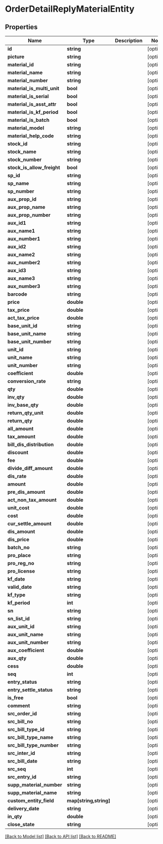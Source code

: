 # OrderDetailReplyMaterialEntity

## Properties
Name | Type | Description | Notes
------------ | ------------- | ------------- | -------------
**id** | **string** |  | [optional] 
**picture** | **string** |  | [optional] 
**material_id** | **string** |  | [optional] 
**material_name** | **string** |  | [optional] 
**material_number** | **string** |  | [optional] 
**material_is_multi_unit** | **bool** |  | [optional] 
**material_is_serial** | **bool** |  | [optional] 
**material_is_asst_attr** | **bool** |  | [optional] 
**material_is_kf_period** | **bool** |  | [optional] 
**material_is_batch** | **bool** |  | [optional] 
**material_model** | **string** |  | [optional] 
**material_help_code** | **string** |  | [optional] 
**stock_id** | **string** |  | [optional] 
**stock_name** | **string** |  | [optional] 
**stock_number** | **string** |  | [optional] 
**stock_is_allow_freight** | **bool** |  | [optional] 
**sp_id** | **string** |  | [optional] 
**sp_name** | **string** |  | [optional] 
**sp_number** | **string** |  | [optional] 
**aux_prop_id** | **string** |  | [optional] 
**aux_prop_name** | **string** |  | [optional] 
**aux_prop_number** | **string** |  | [optional] 
**aux_id1** | **string** |  | [optional] 
**aux_name1** | **string** |  | [optional] 
**aux_number1** | **string** |  | [optional] 
**aux_id2** | **string** |  | [optional] 
**aux_name2** | **string** |  | [optional] 
**aux_number2** | **string** |  | [optional] 
**aux_id3** | **string** |  | [optional] 
**aux_name3** | **string** |  | [optional] 
**aux_number3** | **string** |  | [optional] 
**barcode** | **string** |  | [optional] 
**price** | **double** |  | [optional] 
**tax_price** | **double** |  | [optional] 
**act_tax_price** | **double** |  | [optional] 
**base_unit_id** | **string** |  | [optional] 
**base_unit_name** | **string** |  | [optional] 
**base_unit_number** | **string** |  | [optional] 
**unit_id** | **string** |  | [optional] 
**unit_name** | **string** |  | [optional] 
**unit_number** | **string** |  | [optional] 
**coefficient** | **double** |  | [optional] 
**conversion_rate** | **string** |  | [optional] 
**qty** | **double** |  | [optional] 
**inv_qty** | **double** |  | [optional] 
**inv_base_qty** | **double** |  | [optional] 
**return_qty_unit** | **double** |  | [optional] 
**return_qty** | **double** |  | [optional] 
**all_amount** | **double** |  | [optional] 
**tax_amount** | **double** |  | [optional] 
**bill_dis_distribution** | **double** |  | [optional] 
**discount** | **double** |  | [optional] 
**fee** | **double** |  | [optional] 
**divide_diff_amount** | **double** |  | [optional] 
**dis_rate** | **double** |  | [optional] 
**amount** | **double** |  | [optional] 
**pre_dis_amount** | **double** |  | [optional] 
**act_non_tax_amount** | **double** |  | [optional] 
**unit_cost** | **double** |  | [optional] 
**cost** | **double** |  | [optional] 
**cur_settle_amount** | **double** |  | [optional] 
**dis_amount** | **double** |  | [optional] 
**dis_price** | **double** |  | [optional] 
**batch_no** | **string** |  | [optional] 
**pro_place** | **string** |  | [optional] 
**pro_reg_no** | **string** |  | [optional] 
**pro_license** | **string** |  | [optional] 
**kf_date** | **string** |  | [optional] 
**valid_date** | **string** |  | [optional] 
**kf_type** | **string** |  | [optional] 
**kf_period** | **int** |  | [optional] 
**sn** | **string** |  | [optional] 
**sn_list_id** | **string** |  | [optional] 
**aux_unit_id** | **string** |  | [optional] 
**aux_unit_name** | **string** |  | [optional] 
**aux_unit_number** | **string** |  | [optional] 
**aux_coefficient** | **double** |  | [optional] 
**aux_qty** | **double** |  | [optional] 
**cess** | **double** |  | [optional] 
**seq** | **int** |  | [optional] 
**entry_status** | **string** |  | [optional] 
**entry_settle_status** | **string** |  | [optional] 
**is_free** | **bool** |  | [optional] 
**comment** | **string** |  | [optional] 
**src_order_id** | **string** |  | [optional] 
**src_bill_no** | **string** |  | [optional] 
**src_bill_type_id** | **string** |  | [optional] 
**src_bill_type_name** | **string** |  | [optional] 
**src_bill_type_number** | **string** |  | [optional] 
**src_inter_id** | **string** |  | [optional] 
**src_bill_date** | **string** |  | [optional] 
**src_seq** | **int** |  | [optional] 
**src_entry_id** | **string** |  | [optional] 
**supp_material_number** | **string** |  | [optional] 
**supp_material_name** | **string** |  | [optional] 
**custom_entity_field** | **map[string,string]** |  | [optional] 
**delivery_date** | **string** |  | [optional] 
**in_qty** | **double** |  | [optional] 
**close_state** | **string** |  | [optional] 

[[Back to Model list]](../README.md#documentation-for-models) [[Back to API list]](../README.md#documentation-for-api-endpoints) [[Back to README]](../README.md)


